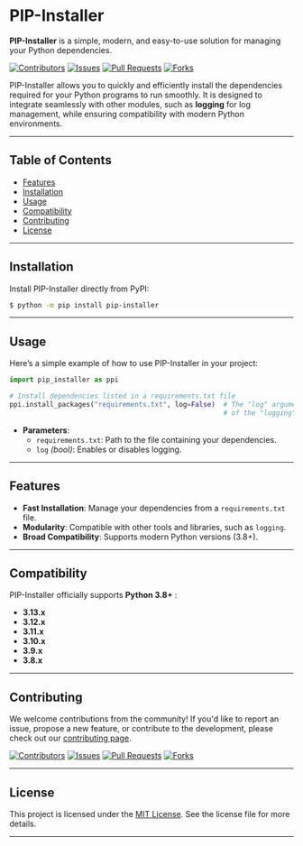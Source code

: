
# PIP-Installer

**PIP-Installer** is a simple, modern, and easy-to-use solution for managing your Python dependencies.

[![Contributors](https://img.shields.io/github/contributors/yourlabxyz/pip-installer.svg)](https://github.com/yourlabxyz/pip-installer/graphs/contributors)
[![Issues](https://img.shields.io/github/issues/yourlabxyz/pip-installer.svg)](https://github.com/yourlabxyz/pip-installer/issues)
[![Pull Requests](https://img.shields.io/github/issues-pr/yourlabxyz/pip-installer)](https://github.com/yourlabxyz/pip-installer/pulls)
[![Forks](https://img.shields.io/github/forks/yourlabxyz/pip-installer.svg)](https://github.com/yourlabxyz/pip-installer/network/members)

PIP-Installer allows you to quickly and efficiently install the dependencies required for your Python programs to run smoothly. It is designed to integrate seamlessly with other modules, such as **logging** for log management, while ensuring compatibility with modern Python environments.

---

## Table of Contents

- [Features](#features)
- [Installation](#installation)
- [Usage](#usage)
- [Compatibility](#compatibility)
- [Contributing](#contributing)
- [License](#license)

---

## Installation

Install PIP-Installer directly from PyPI:

```bash
$ python -m pip install pip-installer
```

---

## Usage

Here’s a simple example of how to use PIP-Installer in your project:

```python
import pip_installer as ppi

# Install dependencies listed in a requirements.txt file
ppi.install_packages("requirements.txt", log=False)  # The "log" argument requires the use
                                                     # of the "logging" module.
```

- **Parameters**:
  - `requirements.txt`: Path to the file containing your dependencies.
  - `log` *(bool)*: Enables or disables logging.

---

## Features

- **Fast Installation**: Manage your dependencies from a `requirements.txt` file.
- **Modularity**: Compatible with other tools and libraries, such as `logging`.
- **Broad Compatibility**: Supports modern Python versions (3.8+).

---

## Compatibility

PIP-Installer officially supports **Python 3.8+** : 
- **3.13.x**
- **3.12.x**
- **3.11.x**
- **3.10.x**
- **3.9.x**
- **3.8.x**

---

## Contributing

We welcome contributions from the community! If you'd like to report an issue, propose a new feature, or contribute to 
the development, please check out our [contributing page](https://github.com/yourlabxyz/pip-installer/graphs/contributors).

[![Contributors](https://img.shields.io/github/contributors/yourlabxyz/pip-installer.svg)](https://github.com/yourlabxyz/pip-installer/graphs/contributors)
[![Issues](https://img.shields.io/github/issues/yourlabxyz/pip-installer.svg)](https://github.com/yourlabxyz/pip-installer/issues)
[![Pull Requests](https://img.shields.io/github/issues-pr/yourlabxyz/pip-installer)](https://github.com/yourlabxyz/pip-installer/pulls)
[![Forks](https://img.shields.io/github/forks/yourlabxyz/pip-installer.svg)](https://github.com/yourlabxyz/pip-installer/network/members)

---

## License

This project is licensed under the [MIT License](https://github.com/yourlabxyz/pip-installer/blob/master/LICENSE). See 
the license file for more details.

---